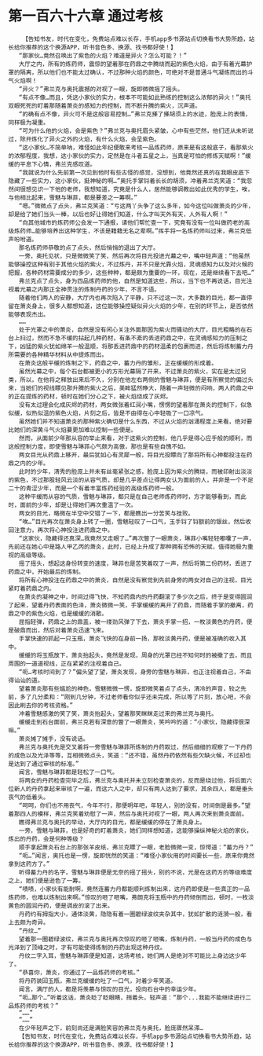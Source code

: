 # 第一百六十六章 通过考核
        【告知书友，时代在变化，免费站点难以长存，手机app多书源站点切换看书大势所趋，站长给你推荐的这个换源APP，听书音色多、换源、找书都好使！】
       “那家伙…竟然召唤出了紫色的火焰？难道是异火？怎么可能？！”
       大厅之内，所有的炼药师，震惊的望着那在药鼎之中腾烧而起的紫色火焰，由于有着光幕护罩的隔离，所以他们也不能太过确认，不过那种火焰的颜色，可绝对不是普通斗气凝练而出的斗气火焰啊！
       “异火？”弗兰克与奥托震撼的对视了一眼，旋即微微摇了摇头。
       “有点不像…而且，凭这小家伙的实力，根本不可能如此熟练的控制这么浓郁的异火！”奥托双眼死死的盯着那随着萧炎的感知力的控制，而不断升腾的紫火，沉声道。
       “的确有点不像，异火可不是这般容易控制…”弗兰克搽了搽胡须上的水迹，脸庞上的表情，同样极为凝重。
       “可为什么他的火焰，会是紫色？”弗兰克与奥托眉头紧皱，心中有些茫然，他们还从未听说过，除开炼化了异火之外的火焰，有什么火焰，会呈紫色。
       “这小家伙…不简单呐，难怪如此年纪便敢来考核一品炼药师，原来是有这般底子，看那紫火的浓郁程度，我想，这小家伙的实力，定然是在斗者五星之上，当真是可怕的修炼天赋啊！”缓缓的平息下心情，弗兰克感叹道。
       “我就说为什么先前第一次见到他时有些古怪的感觉，没想到，他竟然还真的在我眼皮底下隐藏了一些实力，这小家伙，挺神秘的啊…”奥托手掌锊着长长的胡须，冲着弗兰克笑道：“我忽然间很想见识一下他的老师，我想知道，究竟是什么人，居然能够调教出如此优秀的学生，唉，与他相比起来，雪魅与琳菲，都是要差之一筹啊。”
       “嗯。”微微点了点头，弗兰克笑道：“亏这两丫头争了这么多年，如今这位叫做萧炎的少年，却是给了她们当头一棒，以后也好让得她们知道，什么才叫天外有天，人外有人啊！”
       “向其他城市的炼药师公会发一下通报，请他们帮忙查一下，究竟有没有一位叫做药老的高级炼药师…能够培养出这种学生，不该是籍籍无名之辈啊。”挥手将一名炼药师叫过来，弗兰克低声吩咐道。
       那名炼药师恭敬的点了点头，然后悄悄的退出了大厅。
       一旁，奥托见状，只是微微笑了笑，然后再次将目光投进光幕之中，嘴中轻声道：“他虽然能够操控这种有别于其他火焰的紫火，不过炼丹，并不只是光靠火焰，灵魂感知力以及对火候的把握，各种药材需要成分的多少，这些种种，都是颇为重要的一环，现在，还是继续看下去吧…”
       弗兰克点了点头，身为四品炼药师的他，自然是知道这些，所以，当下也不再说话，目光注视着光幕之内那正全神贯注的炼制丹药的少年，不言不语。
       随着他们两人的安静，大厅内也再次陷入了平静，只不过这一次，大多数的目光，都一直停留在萧炎身上，很多人都想知道，这位能够操控疑似异火火焰的少年，在别的环节上，是否依然能够表现杰出。
       ……
       处于光罩之中的萧炎，自然是没有闲心关注外面那因为紫火而骚动的大厅，目光粗略的在石台上扫过，然而不急不缓的拈起几种药材，有条不紊的丢进药鼎之中，在灵魂感知力的压制之下，凶猛的紫火犹如绵羊一般温顺，将那丢进药鼎中的药材温柔的包裹而进，然后将炼制蓄力丹所需要的各种精华材料从中提炼而出。
       在萧炎这般平缓的炼制之下，药鼎之中，蓄力丹的雏形，正在缓缓的形成着。
       虽然光幕之中，每个石台都被更小的方形光幕隔了开来，不过萧炎的紫火，实在是太过另类，所以，在他将之释放出来后不久，分别在他左右两侧的雪魅与琳菲，便是有所察觉的偏过头来，当她们的视线瞟见那升腾的紫火之后，美眸猛然睁大，随着一声轻微的闷响，两人药鼎之中的正在提炼的药材，顿时在她们分心之下，被火焰烧成了灰烬。
       没有太过理会化成灰烬的药材，两女微张着红润小嘴，愣愣的望着那在萧炎的控制下，似急似缓，似热似温的紫色火焰，片刻之后，皆是不由得在心中轻吸了一口凉气。
       虽然她们并不知道萧炎的那种紫火确切是什么东西，不过从火焰的汹涌程度上来看，绝对要比她们的深黄斗气火焰要更加难以控制一些便是。
       然而，从面前少年那从容的举止来看，对于这紫火的控制，他几乎是得心应手般的顺利，而这般控制力度，即使雪魅与琳菲心气颇为高傲，那也是有些自愧不如。
       两女目光从药鼎上移开，最后犹如心有灵犀一般，将目光投瞟向了那将所有心神都投注在药鼎之内的少年。
       此时的少年，清秀的脸庞上并未有丝毫紧张之感，脸庞上因为紫火的腾烧，而被印射出淡淡的紫色，不过那股轻风云淡的从容气质，却是几乎差点让得两女认为面前的人，并非是一个不足二十的青涩少年，而是一个有着丰富炼药经验的高级炼药师一般。
       这种平缓而从容的气质，雪魅与琳菲，都只是在自己老师炼药师时，方才能够看到，而此时，面前的少年，却是让得她们再次重温了一次。
       两女的目光，略微在半空中交错了一下，都是瞧出一分苦笑与挫败。
       “唉…”目光再次在萧炎身上转了一圈，雪魅轻叹了一口气，玉手锊了锊额前的银丝，然后收回注意力，再次将心神投注进药鼎之中。
       “这家伙，隐藏得还真深…我竟然又走眼了…”再次瞥了一眼萧炎，琳菲小嘴轻轻嘟囔了一声，先前还在她心中是路人甲乙丙的萧炎，此时，已经上升成了那种拥有恐怖的天赋，值得她极为重视的高级等级。
       摇了摇头，想起这身份转变的速度，琳菲也是苦笑着叹了一声，然后将第二份药材，丢进了药鼎之中，开始最后的炼制。
       将所有心神投注在药鼎之中的萧炎，自然是没有察觉到先前身旁的两女对自己的注视，目光紧盯着药鼎之内。
       在萧炎的凝神之中，时间过得飞快，不知药鼎内的丹药翻滚了多少次之后，终于是变得圆润了起来，望着丹药表面的色泽，萧炎微微一笑，手掌缓缓的离开了药鼎，而随着手掌的撤离，药鼎之中的紫色火焰，也是缓缓的消散。
       屈指轻弹，药鼎之上的鼎盖，被一缕劲风弹了下去，萧炎手掌一招，一枚淡黄色的丹药，便是破鼎而出，然后对着萧炎迅速飞来。
       手掌快速的抓起一只玉瓶，萧炎飞快的在身前一扬，那枚淡黄丹药，便是被准确的收入其中。
       缓缓的将玉瓶放下，萧炎抬起头，竟然是发现，周身的光罩已经不知何时的被撤了去，而且周围的一道道视线，正在紧紧的注视着自己。
       “呃…考核时间到了？”偏头望了望，萧炎发现，身旁的雪魅与琳菲，也正注视着自己，不由得讪讪的道。
       望着萧炎那有些尴尬的神色，雪魅微微一愣，旋即微笑着点了点头，清冷的声音，较之先前，多了几分柔和：“刚到几分钟，不过老师看你似乎还未完成，所以等了片刻，放心吧，不会因此刷去你的考核资格。”
       冲着雪魅感激的笑了笑，萧炎抬起头，望着那笑眯眯走过来的弗兰克与奥托。
       缓缓走到石台面前，弗兰克若有深意的瞥了一眼萧炎，笑吟吟的道：“小家伙，隐藏得很深嘛。”
       萧炎摊了摊手，没有说话。
       弗兰克与奥托先是交叉着将一旁雪魅与琳菲所炼制的丹药取过，然后细细的观察了一下丹药的成色以及光泽等等，互相微微点头，笑道：“还不错，虽然丹药依然有些欠缺火候，不过却也是达到了通过审核的标准。”
       闻言，雪魅与琳菲都是轻松了一口气。
       将两女的丹药检查完毕之后，弗兰克与奥托并未立刻检查萧炎的，反而是绕过他，将后面六位新人的丹药拿起来审核了一遍，而这六人之中，却只有两人达到了要求，其余四人，都是垂头丧气的低着头。
       “呵呵，你们也不用丧气，今年不行，那便明年吧，年轻人，别的没有，时间倒是最多。”望着那四人的模样，弗兰克笑着劝慰了一声，然后与奥托对视了一眼，两人再次来到萧炎面前。
       瞧得弗兰克与奥托的举动，大厅内的目光，都是缓缓的停在了萧炎身上。
       一旁，雪魅与琳菲，也是好奇的盯着萧炎，她们同样想知道，这能够操纵神秘火焰的家伙，炼出的丹药，会是何种等级？
       顺手拿起萧炎石台上的那张羊皮纸，弗兰克瞟了一眼，老脸微微一变，惊愕道：“蓄力丹？”
       “呃…”闻言，奥托也是一愣，旋即恍然的笑道：“难怪小家伙用的时间要长一些，原来你竟然拿到这药方了。”
       听得蓄力丹的名字，雪魅与琳菲便是无奈的摇了摇头，别的不说，光是在这药方的等级难度之上，她们便是逊色了一筹。
       “啧啧，小家伙有能耐啊，竟然连蓄力丹都能顺利炼制出来，这丹药即使是一些真正的一品炼药师，也难以炼制出来啊。”惊叹的咂了咂嘴，弗朗克将玉瓶中的丹药倾倒而出，顿时，一枚淡黄色的圆润丹药，便是调皮的滚了出来。
       丹药约有拇指大小，通体淡黄，隐隐有着一圈碧绿波纹夹杂其中，犹如扩散的涟漪一般，看上去颇为奇异。
       “丹纹…”
       望着那一圈碧绿波纹，弗兰克与奥托再次惊叹的咂了咂嘴，炼制丹药，一般当丹药的成色与光泽到了顶峰之时，才有可能使得炼制的丹药出现这种丹纹。
       丹纹二字入耳，雪魅与琳菲便是知道，这场考核，她们两人是绝对不可能比上身边这少年了。
       “恭喜你，萧炎，你通过了一品炼药师的考核。”
       将丹药装回玉瓶，弗兰克缓缓的吐了一口气，对着少年笑道。
       闻言，满厅的人，都是将羡慕与惊叹的目光，投向石台中的幸运少年。
       “呃…那个…”听着这话，萧炎眨了眨眼睛，捎着头，轻声道：“那个...我能不能继续进行二品炼药师的考核？”
       “……”
       “……”
       在少年轻声之下，前刻尚还是满脸笑容的弗兰克与奥托，脸庞骤然呆滞…
       【告知书友，时代在变化，免费站点难以长存，手机app多书源站点切换看书大势所趋，站长给你推荐的这个换源APP，听书音色多、换源、找书都好使！】